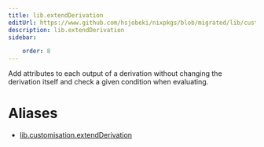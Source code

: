 ```yaml
---
title: lib.extendDerivation
editUrl: https://www.github.com/hsjobeki/nixpkgs/blob/migrated/lib/customisation.nix#L203C22
description: lib.extendDerivation
sidebar:

    order: 8
---
```


Add attributes to each output of a derivation without changing
the derivation itself and check a given condition when evaluating.


# Aliases

- [lib.customisation.extendDerivation](/nix-doc-comments/reference/lib/customisation/lib-customisation-extendderivation)


